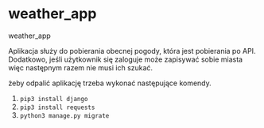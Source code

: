 # weather_app
weather_app

Aplikacja służy do pobierania obecnej pogody, która jest pobierania po API.
Dodatkowo, jeśli użytkownik się zaloguje może zapisywać sobie miasta więc następnym razem nie musi ich szukać.

żeby odpalić aplikację trzeba wykonać następujące komendy.
1. ```pip3 install django```
2. ```pip3 install requests```
3. ```python3 manage.py migrate```
